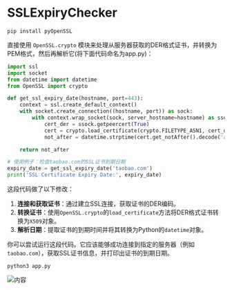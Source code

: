 # SSLExpiryChecker
```
pip install pyOpenSSL
```

直接使用 `OpenSSL.crypto` 模块来处理从服务器获取的DER格式证书，并转换为PEM格式，然后再解析它(将下面代码命名为app.py)：

```python
import ssl
import socket
from datetime import datetime
from OpenSSL import crypto

def get_ssl_expiry_date(hostname, port=443):
    context = ssl.create_default_context()
    with socket.create_connection((hostname, port)) as sock:
        with context.wrap_socket(sock, server_hostname=hostname) as ssock:
            cert_der = ssock.getpeercert(True)
            cert = crypto.load_certificate(crypto.FILETYPE_ASN1, cert_der)
            not_after = datetime.strptime(cert.get_notAfter().decode('ascii'), '%Y%m%d%H%M%SZ')

    return not_after

# 使用例子：检查taobao.com的SSL证书到期日期
expiry_date = get_ssl_expiry_date('taobao.com')
print('SSL Certificate Expiry Date:', expiry_date)
```

这段代码做了以下修改：

1. **连接和获取证书**：通过建立SSL连接，获取证书的DER编码。
2. **转换证书**：使用`OpenSSL.crypto`的`load_certificate`方法将DER格式证书转换为`X509`对象。
3. **解析日期**：提取证书的到期时间并将其转换为Python的`datetime`对象。

你可以尝试运行这段代码。它应该能够成功连接到指定的服务器（例如`taobao.com`），获取SSL证书信息，并打印出证书的到期日期。

```
python3 app.py
```
![内容](https://pbs.twimg.com/media/GLxwniLaAAAVpBg?format=png&name=900x900 "Optional title")


